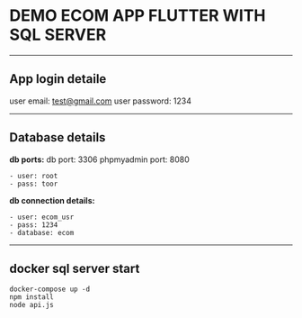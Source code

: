 # DEMO ECOM APP FLUTTER WITH SQL SERVER 
----------------------

## App login detaile
user email: test@gmail.com
user password: 1234

------------------

## Database details

**db ports:**
db port: 3306
phpmyadmin port: 8080

    - user: root
    - pass: toor


**db connection details:**
    
    - user: ecom_usr
    - pass: 1234
    - database: ecom

----------------

## docker sql server start 

```
docker-compose up -d
npm install
node api.js
```
